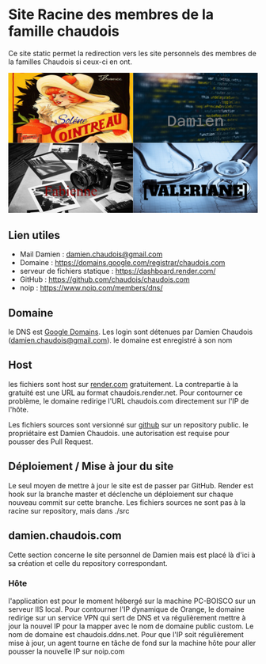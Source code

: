 # Site Racine des membres de la famille chaudois



Ce site static permet la redirection vers les site personnels des membres de la familles Chaudois si  ceux-ci en ont.

![](./documentation/ressources/images/image_accueil.png)

## Lien utiles

- Mail Damien : damien.chaudois@gmail.com
- Domaine : https://domains.google.com/registrar/chaudois.com
- serveur de fichiers statique : https://dashboard.render.com/
- GitHub : https://github.com/chaudois/chaudois.com
- noip : https://www.noip.com/members/dns/

## Domaine

le DNS est [Google Domains](https://domains.google.com/registrar/chaudois.com). Les login sont détenues par Damien Chaudois (damien.chaudois@gmail.com). le domaine est enregistré à son nom



## Host

les fichiers sont host sur [render.com](https://dashboard.render.com/static/srv-cagimosobjd12th5oojg) gratuitement. La contrepartie à la gratuité est une URL au format chaudois.render.net. Pour contourner ce problème, le domaine redirige l'URL chaudois.com directement sur l'IP de l'hôte.

Les fichiers sources sont versionné sur [github](https://github.com/chaudois/chaudois.com) sur un repository public. le propriétaire est Damien Chaudois. une autorisation est requise pour pousser des Pull Request.



## Déploiement / Mise à jour du site

Le seul moyen de mettre à jour le site est de passer par GitHub. Render est hook sur la branche master et déclenche un déploiement sur chaque nouveau commit sur cette branche. Les fichiers sources ne sont pas à la racine sur repository, mais dans ./src



## damien.chaudois.com

Cette section concerne le site personnel de Damien mais est placé là d'ici à sa création et celle du repository correspondant.



### Hôte

l'application est pour le moment hébergé sur la machine PC-BOISCO sur un serveur IIS local. Pour contourner l'IP dynamique de Orange, le domaine redirige sur un service VPN qui sert de DNS et va régulièrement mettre à jour la nouvel IP pour la mapper avec le nom de domaine public custom. Le nom de domaine est chaudois.ddns.net. Pour que l'IP soit régulièrement mise à jour, un agent tourne en tâche de fond sur la machine hôte pour aller pousser la nouvelle IP sur noip.com